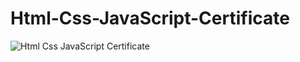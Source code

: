 # Html-Css-JavaScript-Certificate

![Html Css JavaScript Certificate](https://rabinpun.github.io/Html-Css-JavaScript-Certificate/html,css,javascriptcertificate.png)
